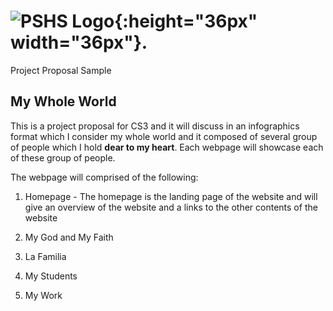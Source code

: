 # ![PSHS Logo](https://encrypted-tbn0.gstatic.com/images?q=tbn:ANd9GcSK9CI11zTMPF5nRDfaFcRtfFmAE0Kvy5u2wCiI00U&s){:height="36px" width="36px"}.
Project Proposal Sample
## My Whole World


This is a project proposal for CS3 and it will discuss in an infographics format which I consider my whole world and it composed of several group of people which I hold **dear to my heart**.  Each webpage will showcase each of these group of people.
 
The webpage will comprised of the following:

1. Homepage - The homepage is the landing page of the website and will give an overview of the website and a links to the other contents of the website
  
2. My God and My Faith
   
3. La Familia
4. My Students
5. My Work
